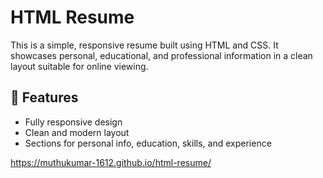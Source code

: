 # HTML Resume

This is a simple, responsive resume built using HTML and CSS. It showcases personal, educational, and professional information in a clean layout suitable for online viewing.

## 📌 Features

- Fully responsive design
- Clean and modern layout
- Sections for personal info, education, skills, and experience

https://muthukumar-1612.github.io/html-resume/
